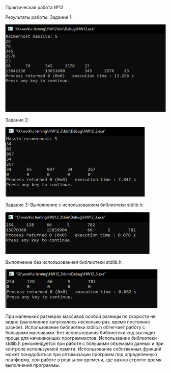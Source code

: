 Практическая работа №12


Результаты работы:
Задание 1:

![pic](https://github.com/SaintNikon/C-lerning/blob/main/HW12/HW12_1.png)

Задание 2:

![pic](https://github.com/SaintNikon/C-lerning/blob/main/HW12/HW12_2.png)

Задание 3:
Выполнение с использованием библиотеки stdlib.h:

![pic](https://github.com/SaintNikon/C-lerning/blob/main/HW12/HW12_3_1.png)

Выполнение без использованиея библиотеки stdlib.h:

![pic](https://github.com/SaintNikon/C-lerning/blob/main/HW12/HW12_3_2.png)

При маленьких размерах массивов особой разницы по скорости не видно (выполнение запускалось несколько раз, время постоянно разное). 
Использование библиотеки stdlib.h обгегчает работу с большими массивами. Без использования библиотеки код выглядит проще для начинаюищих программистов.
Использвание библиотеки stdlib.h рекомендуется при работе с большими объемами данных и при контроле используемой памяти.
Использование собственных функций может понадобиться при оптимизации программ под определенную платформу, при работе в реальном времени,
где важно строгое время выполнения программы.
